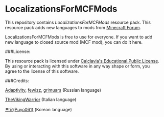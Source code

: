 ﻿LocalizationsForMCFMods
=======================

This repository contains *LocalizationsForMCFMods* resource pack. This resource pack adds new languages to mods from [Minecraft Forum](http://www.minecraftforum.net/).

LocalizationsForMCFMods is free to use for everyone. If you want to add new language to closed source mod (MCF mod), you can do it here.

###License:

This resource pack is licensed under [Calclavia's Educational Public License](https://github.com/Adaptivity/LocalizationsForMCFMods/blob/master/LICENSE.md). By using or interacting with this software in any way shape or form, you agree to the license of this software.

###Credits:

[Adaptivity](https://github.com/Adaptivity), [fewizz](https://github.com/fewizz), [grimuars](https://github.com/grimuars) (Russian language)

[TheVikingWarrior](https://github.com/TheVikingWarrior) (Italian language)

[프요(Puyo061)](https://github.com/Puyo061)  (Korean language)